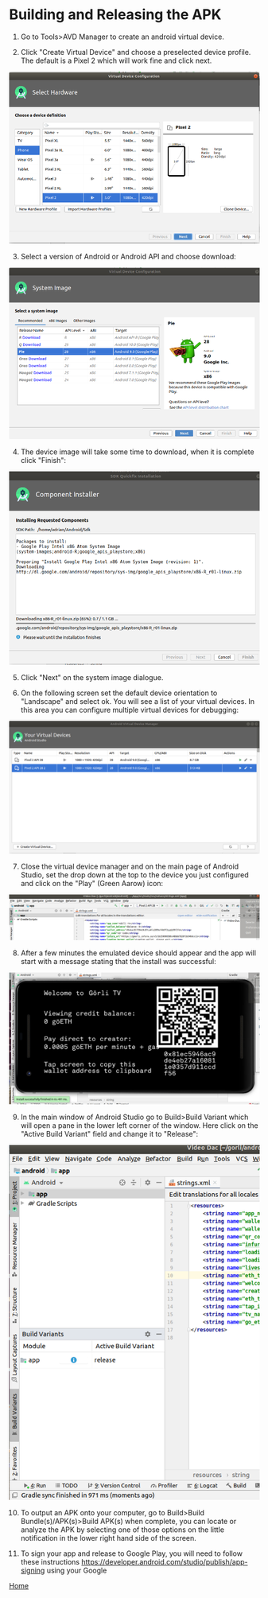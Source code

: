 # Building and Releasing the APK 

1.  Go to Tools>AVD Manager to create an android virtual device.

2.  Click "Create Virtual Device" and choose a preselected device profile.  The default is a Pixel 2 which will work fine and click next.

![apk1](apk1.png)

3.  Select a version of Android or Android API and choose download:

![apk2](apk2.png)

4.  The device image will take some time to download, when it is complete click "Finish":

![apk3](apk3.png)

5.  Click "Next" on the system image dialogue. 

6.  On the following screen set the default device orientation to "Landscape" and select ok.  You will see a list of your virtual devices.  In this area you can configure multiple virtual devices for debugging: 

![apk4](apk4.png)

7.  Close the virtual device manager and on the main page of Android Studio, set the drop down at the top to the device you just configured and click on the "Play" (Green Aarow) icon: 

![apk5](apk5.png)

8.  After a few minutes the emulated device should appear and the app will start with a message stating that the install was successful: 

![apk6](apk6.png)

9.  In the main window of Android Studio go to Build>Build Variant which will open a pane in the lower left corner of the window.  Here click on the "Active Build Variant" field and change it to "Release":

![apk7](apk7.png)

10.  To output an APK onto your computer, go to Build>Build Bundle(s)/APK(s)>Build APK(s) when complete, you can locate or analyze the APK by selecting one of those options on the little notification in the lower right hand side of the screen.

11.  To sign your app and release to Google Play, you will need to follow these instructions https://developer.android.com/studio/publish/app-signing  using your Google

[Home](../../README.md)
